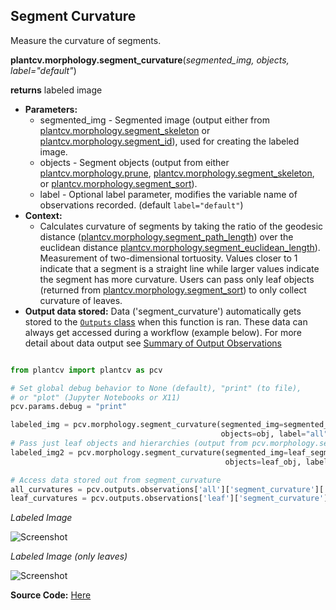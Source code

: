 ## Segment Curvature

Measure the curvature of segments.   

**plantcv.morphology.segment_curvature**(*segmented_img, objects, label="default"*)

**returns** labeled image 

- **Parameters:**
    - segmented_img - Segmented image (output either from [plantcv.morphology.segment_skeleton](segment_skeleton.md)
    or [plantcv.morphology.segment_id](segment_id.md)), used for creating the labeled image. 
    - objects - Segment objects (output from either [plantcv.morphology.prune](prune.md),
    [plantcv.morphology.segment_skeleton](segment_skeleton.md), or
    [plantcv.morphology.segment_sort](segment_sort.md)).
    - label         - Optional label parameter, modifies the variable name of observations recorded. (default `label="default"`)
- **Context:**
    - Calculates curvature of segments by taking the ratio of the geodesic distance ([plantcv.morphology.segment_path_length](segment_pathlength.md))
    over the euclidean distance [plantcv.morphology.segment_euclidean_length](segment_euclidean_length.md)). Measurement of two-dimensional tortuosity.
    Values closer to 1 indicate that a segment is a straight line while larger values indicate the segment has more curvature.
    Users can pass only leaf objects (returned from [plantcv.morphology.segment_sort](segment_sort.md)) to only collect curvature of leaves. 
- **Output data stored:** Data ('segment_curvature') automatically gets stored to the [`Outputs` class](outputs.md) when this function is ran. 
    These data can always get accessed during a workflow (example below). For more detail about data output see [Summary of Output Observations](output_measurements.md#summary-of-output-observations)

```python

from plantcv import plantcv as pcv

# Set global debug behavior to None (default), "print" (to file), 
# or "plot" (Jupyter Notebooks or X11)
pcv.params.debug = "print"

labeled_img = pcv.morphology.segment_curvature(segmented_img=segmented_img, 
                                               objects=obj, label="all")
# Pass just leaf objects and hierarchies (output from pcv.morphology.segment_sort) 
labeled_img2 = pcv.morphology.segment_curvature(segmented_img=leaf_segmented,
                                                objects=leaf_obj, label="leaf")

# Access data stored out from segment_curvature
all_curvatures = pcv.outputs.observations['all']['segment_curvature']['value']
leaf_curvatures = pcv.outputs.observations['leaf']['segment_curvature']['value']

```

*Labeled Image*

![Screenshot](img/documentation_images/segment_curvature/labeled_curvature.jpg)

*Labeled Image (only leaves)*

![Screenshot](img/documentation_images/segment_curvature/labeled_leaf_curvature.jpg)

**Source Code:** [Here](https://github.com/danforthcenter/plantcv/blob/main/plantcv/plantcv/morphology/segment_curvature.py)
